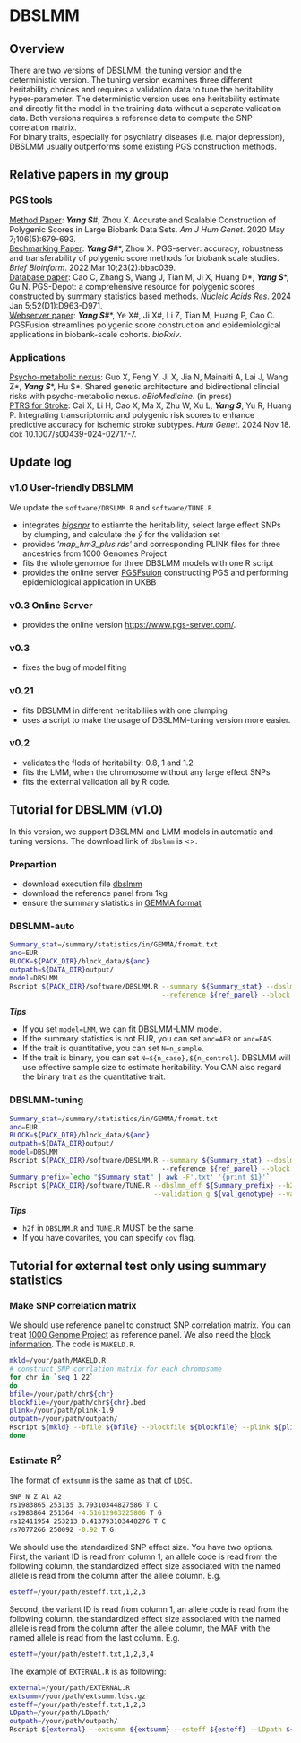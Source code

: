 # DBSLMM
## Overview
There are two versions of DBSLMM: the tuning version and the deterministic version. The tuning version examines three different heritability choices and requires a validation data to tune the heritability hyper-parameter. The deterministic version uses one heritability estimate and directly fit the model in the training data without a separate validation data. Both versions requires a reference data to compute the SNP correlation matrix. <br>
For binary traits, especially for psychiatry diseases (i.e. major depression), DBSLMM usually outperforms some existing PGS construction methods.

## Relative papers in my group
### PGS tools
[Method Paper](https://linkinghub.elsevier.com/retrieve/pii/S0002-9297(20)30109-9):  <em><strong>Yang S</strong></em>\#, Zhou X. Accurate and Scalable Construction of Polygenic Scores in Large Biobank Data Sets.  <em>Am J Hum Genet</em>. 2020 May 7;106(5):679-693. <br>
[Bechmarking Paper](https://academic.oup.com/bib/article/23/2/bbac039/6534383?login=false): <em><strong>Yang S</strong></em>\#\*, Zhou X. PGS-server: accuracy, robustness and transferability of polygenic score methods for biobank scale studies. <em>Brief Bioinform</em>. 2022 Mar 10;23(2):bbac039. <br>
[Database paper](https://academic.oup.com/nar/article/52/D1/D963/7416385): Cao C, Zhang S, Wang J, Tian M, Ji X, Huang D\*, <em><strong>Yang S</strong></em>\*, Gu N. PGS-Depot: a comprehensive resource for polygenic scores constructed by summary statistics based methods. <em>Nucleic Acids Res</em>. 2024 Jan 5;52(D1):D963-D971. <br>
[Webserver paper](https://www.biorxiv.org/content/10.1101/2024.08.05.606619v1): <em><strong>Yang S</strong></em>\#\*, Ye X\#, Ji X\#, Li Z, Tian M, Huang P, Cao C. PGSFusion streamlines polygenic score construction and epidemiological applications in biobank-scale cohorts. <em>bioRxiv</em>. <br>
### Applications
[Psycho-metabolic nexus](https://www.sciencedirect.com/science/article/pii/S2352396424005668): Guo X, Feng Y, Ji X, Jia N, Mainaiti A, Lai J, Wang Z\*, <em><strong>Yang S</strong></em>\*, Hu S\*. Shared genetic architecture and bidirectional clincial risks with psycho-metabolic nexus. <em>eBioMedicine</em>. (in press) <br>
[PTRS for Stroke](https://link.springer.com/article/10.1007/s00439-024-02717-7): Cai X, Li H, Cao X, Ma X, Zhu W, Xu L, <em><strong>Yang S</em></strong>, Yu R, Huang P. Integrating transcriptomic and polygenic risk scores to enhance predictive accuracy for ischemic stroke subtypes. <em>Hum Genet</em>. 2024 Nov 18. doi: 10.1007/s00439-024-02717-7. 

## Update log
### v1.0 User-friendly DBSLMM
We update the `software/DBSLMM.R` and `software/TUNE.R`.
* integrates [<em>bigsnpr</em>](https://privefl.github.io/bigsnpr/) to estiamte the heritability, select large effect SNPs by clumping, and calculate the $\hat{y}$ for the validation set
* provides <em>'map_hm3_plus.rds'</em> and corresponding PLINK files for three ancestries from 1000 Genomes Project
* fits the whole genomoe for three DBSLMM models with one R script
* provides the online server [PGSFsuion](http://www.pgsfusion.net/) constructing PGS and performing epidemiological application in UKBB
### v0.3 Online Server
* provides the online version https://www.pgs-server.com/.
### v0.3
* fixes the bug of model fiting
### v0.21
* fits DBSLMM in different heritabiliies with one clumping
* uses a script to make the usage of DBSLMM-tuning version more easier.
### v0.2 
* validates the flods of heritability: 0.8, 1 and 1.2
* fits the LMM, when the chromosome without any large effect SNPs
* fits the external validation all by R code. 

## Tutorial for DBSLMM (v1.0)
In this version, we support DBSLMM and LMM models in automatic and tuning versions. The download link of `dbslmm` is <>.
### Prepartion
* download execution file [dbslmm](https://drive.google.com/file/d/1eAbEyhF8rO_faOFL3jqRo9LmfgJNRH6K/view?usp=sharing)
* download the reference panel from 1kg
* ensure the summary statistics in [GEMMA format](https://github.com/genetics-statistics/GEMMA/blob/master/doc/manual.pdf)
### DBSLMM-auto
````bash
Summary_stat=/summary/statistics/in/GEMMA/fromat.txt
anc=EUR
BLOCK=${PACK_DIR}/block_data/${anc}
outpath=${DATA_DIR}output/
model=DBSLMM
Rscript ${PACK_DIR}/software/DBSLMM.R --summary ${Summary_stat} --dbslmm ${PACK_DIR}/dbslmm --type auto --model ${model} \
                                      --reference ${ref_panel} --block ${BLOCK} --N ${N} --outPath ${outpath}/
````
<em><strong>Tips</strong></em>
* If you set `model=LMM`, we can fit DBSLMM-LMM model.
* If the summary statistics is not EUR, you can set `anc=AFR` or `anc=EAS`.
* If the trait is quantitative, you can set `N=n_sample`. 
* If the trait is binary, you can set `N=${n_case},${n_control}`. DBSLMM will use effective sample size to estimate heritability. You CAN also regard the binary trait as the quantitative trait. 


### DBSLMM-tuning
````bash
Summary_stat=/summary/statistics/in/GEMMA/fromat.txt
anc=EUR
BLOCK=${PACK_DIR}/block_data/${anc}
outpath=${DATA_DIR}output/
model=DBSLMM
Rscript ${PACK_DIR}/software/DBSLMM.R --summary ${Summary_stat} --dbslmm ${PACK_DIR}/dbslmm --type tuning --model DBSLMM
                                      --reference ${ref_panel} --block ${BLOCK} --N ${N} --outPath ${outpath}/ --h2f 0.8,1,1.2 		   
Summary_prefix=`echo "$Summary_stat" | awk -F'.txt' '{print $1}'`
Rscript ${PACK_DIR}/software/TUNE.R --dbslmm_eff ${Summary_prefix} --h2f 0.8,1,1.2 \
                                    --validation_g ${val_genotype} --validation_p ${val_phenotype} 
````
<em><strong>Tips</strong></em>
* `h2f` in `DBSLMM.R` and `TUNE.R` MUST be the same.
* If you have covarites, you can specify `cov` flag.

## Tutorial for external test only using summary statistics
### Make SNP correlation matrix
We should use reference panel to construct SNP correlation matrix. You can treat [1000 Genome Project](https://www.internationalgenome.org/data#download) as reference panel. We also need the [block information](http://bitbucket.org/nygcresearch/ldetect-data). The code is `MAKELD.R`. 
````bash
mkld=/your/path/MAKELD.R
# construct SNP corrlation matrix for each chromosome
for chr in `seq 1 22`
do
bfile=/your/path/chr${chr}
blockfile=/your/path/chr${chr}.bed
plink=/your/path/plink-1.9
outpath=/your/path/outpath/
Rscript ${mkld} --bfile ${bfile} --blockfile ${blockfile} --plink ${plink} --outpath ${outpath} --chr ${chr}
done
````
### Estimate R<sup>2
The format of `extsumm` is the same as that of `LDSC`. 
````bash
SNP N Z A1 A2
rs1983865 253135 3.79310344827586 T C
rs1983864 251364 -4.51612903225806 T G
rs12411954 253213 0.413793103448276 T C
rs7077266 250092 -0.92 T G
````
We should use the standardized SNP effect size. You have two options. First, the variant ID is read from column 1, an allele code is read from the following column, the standardized effect size associated with the named allele is read from the column after the allele column. E.g.
````bash
esteff=/your/path/esteff.txt,1,2,3
````
Second, the variant ID is read from column 1, an allele code is read from the following column, the standardized effect size associated with the named allele is read from the column after the allele column, the MAF with the named allele is read from the last column. E.g.
````bash
esteff=/your/path/esteff.txt,1,2,3,4
````
The example of `EXTERNAL.R` is as following:
````bash
external=/your/path/EXTERNAL.R
extsumm=/your/path/extsumm.ldsc.gz
esteff=/your/path/esteff.txt,1,2,3
LDpath=/your/path/LDpath/
outpath=/your/path/outpath/
Rscript ${external} --extsumm ${extsumm} --esteff ${esteff} --LDpath ${LDpath} --outpath ${outpath}
````
